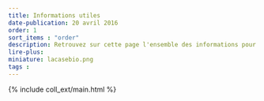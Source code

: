 ```yaml
---
title: Informations utiles
date-publication: 20 avril 2016
order: 1
sort_items : "order"
description: Retrouvez sur cette page l'ensemble des informations pour mieux  nous connaître, nous contacter, nous situer.
lire-plus:
miniature: lacasebio.png
tags : 
---
```


<!-- ******************************** -->
<!-- **** intro rayon **** -->



<!-- **** fin intro rayon ********* -->
<!-- ****************************** -->
<!--fin-excerpt-->

{% include coll_ext/main.html %}

